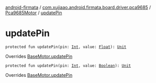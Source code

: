 [android-firmata](../../index.md) / [com.xujiaao.android.firmata.board.driver.pca9685](../index.md) / [Pca9685Motor](index.md) / [updatePin](./update-pin.md)

# updatePin

`protected fun updatePin(pin: `[`Int`](https://kotlinlang.org/api/latest/jvm/stdlib/kotlin/-int/index.html)`, value: `[`Float`](https://kotlinlang.org/api/latest/jvm/stdlib/kotlin/-float/index.html)`): `[`Unit`](https://kotlinlang.org/api/latest/jvm/stdlib/kotlin/-unit/index.html)

Overrides [BaseMotor.updatePin](../../com.xujiaao.android.firmata.board.driver/-base-motor/update-pin.md)


`protected fun updatePin(pin: `[`Int`](https://kotlinlang.org/api/latest/jvm/stdlib/kotlin/-int/index.html)`, value: `[`Boolean`](https://kotlinlang.org/api/latest/jvm/stdlib/kotlin/-boolean/index.html)`): `[`Unit`](https://kotlinlang.org/api/latest/jvm/stdlib/kotlin/-unit/index.html)

Overrides [BaseMotor.updatePin](../../com.xujiaao.android.firmata.board.driver/-base-motor/update-pin.md)

